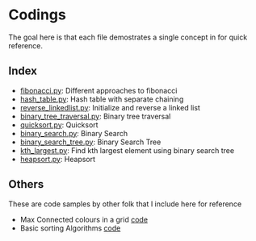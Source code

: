 # Codings

The goal here is that each file demostrates a single concept in for
quick reference.

## Index

- [fibonacci.py](py/fibonacci.py): Different approaches to fibonacci
- [hash_table.py](py/hash_table.py): Hash table with separate chaining
- [reverse_linkedlist.py](py/reverse_linkedlist.py): Initialize and reverse a linked list
- [binary_tree_traversal.py](py/binary_tree_traversal.py): Binary tree traversal
- [quicksort.py](py/quicksort.py): Quicksort
- [binary_search.py](py/binary_search.py): Binary Search
- [binary_search_tree.py](py/binary_search_tree.py): Binary Search Tree
- [kth_largest.py](py/kth_largest.py): Find kth largest element using binary search tree
- [heapsort.py](py/heapsort.py): Heapsort

## Others

These are code samples by other folk that I include here for reference

- Max Connected colours in a grid [code](others/max_connected.py)
- Basic sorting Algorithms [code](others/sorting_algos.py)
